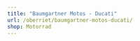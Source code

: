 ```yaml
---
title: "Baumgartner Motos - Ducati"
url: /oberriet/baumgartner-motos-ducati/
shop: Motorrad
---
```

